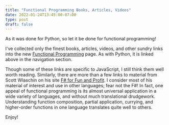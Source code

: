 ```yaml
---
title: "Functional Programming Books, Articles, Videos"
date: 2022-01-24T13:45:00-07:00
type: post
draft: false
---
```


As it was done for Python, so let it be done for functional
programming!

I've collected only the finest books, articles, videos, and other
sundry links into the new [Functional Programming](/fp) page. As with
Python, it is linked above in the navigation section.

Though some of these links are specific to JavaScript, I still think
them well worth reading. Similarly, there are more than a few links to
material from Scott Wlaschin on his site [F# for Fun and
Profit](https://fsharpforfunandprofit.com). I consider most of his
material of interest and use in other languages; fear not the F#! In
fact, one appeal of functional programming is its almost universal
application in a wide variety of languages, and without much
translational drudgework. Understanding function composition, partial
application, currying, and higher-order functions in one language
translates quite well to others.

Enjoy!
